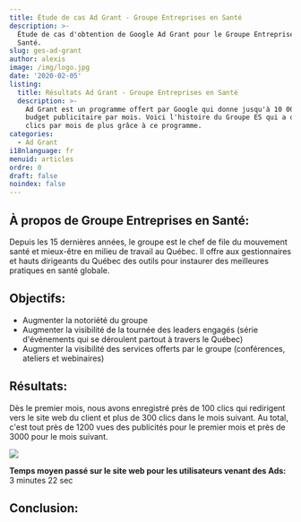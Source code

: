 ```yaml
---
title: Étude de cas Ad Grant - Groupe Entreprises en Santé
description: >-
  Étude de cas d'obtention de Google Ad Grant pour le Groupe Entreprises en
  Santé. 
slug: ges-ad-grant
author: alexis
image: /img/logo.jpg
date: '2020-02-05'
listing:
  title: Résultats Ad Grant - Groupe Entreprises en Santé
  description: >-
    Ad Grant est un programme offert par Google qui donne jusqu'à 10 000$ de
    budget publicitaire par mois. Voici l'histoire du Groupe ES qui a obtenu 300
    clics par mois de plus grâce à ce programme.
categories:
  - Ad Grant
i18nlanguage: fr
menuid: articles
ordre: 0
draft: false
noindex: false
---
```

## À propos de Groupe Entreprises en Santé:

Depuis les 15 dernières années, le groupe est le chef de file du mouvement santé et mieux-être en milieu de travail au Québec. Il offre aux gestionnaires et hauts dirigeants du Québec des outils pour instaurer des meilleures pratiques en santé globale.

## Objectifs:

* Augmenter la notoriété du groupe
* Augmenter la visibilité de la tournée des leaders engagés (série d'événements qui se déroulent partout à travers le Québec)
* Augmenter la visibilité des services offerts par le groupe (conférences, ateliers et webinaires)

## Résultats:

Dès le premier mois, nous avons enregistré près de 100 clics qui redirigent vers le site web du client et plus de 300 clics dans le mois suivant. Au total, c'est tout près de 1200 vues des publicités pour le premier mois et près de 3000 pour le mois suivant.

![](/img/Ad-grant-screenshot.PNG)

**Temps moyen passé sur le site web pour les utilisateurs venant des Ads:** 3 minutes 22 sec

## Conclusion:

